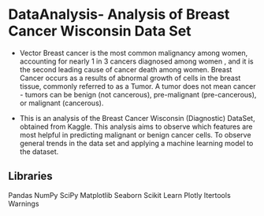 # DataAnalysis- Analysis of Breast Cancer Wisconsin Data Set

* Vector Breast cancer is the most common malignancy among women, accounting for nearly 1 in 3 cancers diagnosed among women , and it is the second leading cause of cancer death among women.  Breast Cancer occurs as a results of abnormal growth of cells in the breast tissue, commonly referred to as a Tumor. A tumor does not mean cancer - tumors can be benign (not cancerous), pre-malignant (pre-cancerous), or malignant (cancerous).
 
* This is an analysis of the Breast Cancer Wisconsin (Diagnostic) DataSet, obtained from Kaggle. This analysis aims to observe which features are most helpful in predicting malignant or benign cancer cells. To observe general trends in the data set  and applying  a machine learning model to the dataset.

## Libraries
 Pandas
 NumPy
 SciPy
 Matplotlib
 Seaborn
 Scikit Learn
 Plotly
 Itertools
 Warnings
